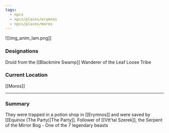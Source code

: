 ```yaml
---
tags:
  - npcs
  - npcs/places/erymnos
  - npcs/places/moros
---
```

![[img_anim_lam.png]]
### Designations
Druid from the [[Blackmire Swamp]]
Wanderer of the Leaf Loose Tribe
### Current Location
[[Moros]]

___
### Summary
They were trapped in a potion shop in [[Erymnos]] and were saved by [[Equinox (The Party)|The Party]].
Follower of [[Vtt’tal Szerek]], the Serpent of the Mirror Bog - One of the 7 legendary beasts